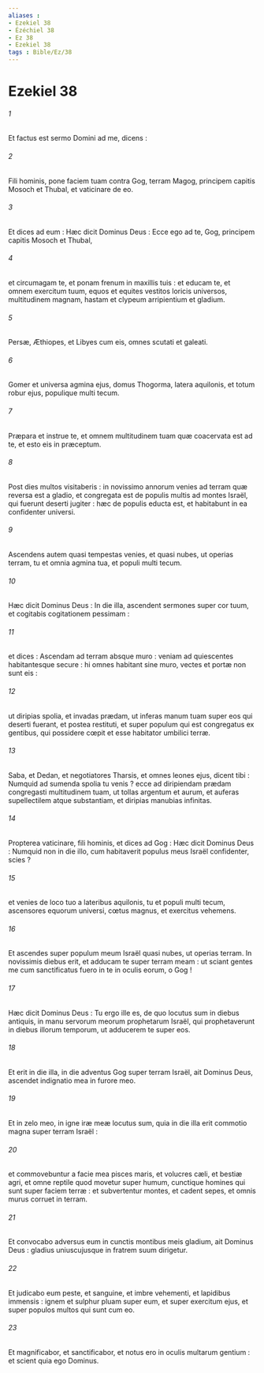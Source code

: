 ```yaml
---
aliases : 
- Ezekiel 38
- Ézéchiel 38
- Ez 38
- Ezekiel 38
tags : Bible/Ez/38
---
```


# Ezekiel 38

###### 1
Et factus est sermo Domini ad me, dicens :
###### 2
Fili hominis, pone faciem tuam contra Gog, terram Magog, principem capitis Mosoch et Thubal, et vaticinare de eo.
###### 3
Et dices ad eum : Hæc dicit Dominus Deus : Ecce ego ad te, Gog, principem capitis Mosoch et Thubal,
###### 4
et circumagam te, et ponam frenum in maxillis tuis : et educam te, et omnem exercitum tuum, equos et equites vestitos loricis universos, multitudinem magnam, hastam et clypeum arripientium et gladium.
###### 5
Persæ, Æthiopes, et Libyes cum eis, omnes scutati et galeati.
###### 6
Gomer et universa agmina ejus, domus Thogorma, latera aquilonis, et totum robur ejus, populique multi tecum.
###### 7
Præpara et instrue te, et omnem multitudinem tuam quæ coacervata est ad te, et esto eis in præceptum.
###### 8
Post dies multos visitaberis : in novissimo annorum venies ad terram quæ reversa est a gladio, et congregata est de populis multis ad montes Israël, qui fuerunt deserti jugiter : hæc de populis educta est, et habitabunt in ea confidenter universi.
###### 9
Ascendens autem quasi tempestas venies, et quasi nubes, ut operias terram, tu et omnia agmina tua, et populi multi tecum.
###### 10
Hæc dicit Dominus Deus : In die illa, ascendent sermones super cor tuum, et cogitabis cogitationem pessimam :
###### 11
et dices : Ascendam ad terram absque muro : veniam ad quiescentes habitantesque secure : hi omnes habitant sine muro, vectes et portæ non sunt eis :
###### 12
ut diripias spolia, et invadas prædam, ut inferas manum tuam super eos qui deserti fuerant, et postea restituti, et super populum qui est congregatus ex gentibus, qui possidere cœpit et esse habitator umbilici terræ.
###### 13
Saba, et Dedan, et negotiatores Tharsis, et omnes leones ejus, dicent tibi : Numquid ad sumenda spolia tu venis ? ecce ad diripiendam prædam congregasti multitudinem tuam, ut tollas argentum et aurum, et auferas supellectilem atque substantiam, et diripias manubias infinitas.
###### 14
Propterea vaticinare, fili hominis, et dices ad Gog : Hæc dicit Dominus Deus : Numquid non in die illo, cum habitaverit populus meus Israël confidenter, scies ?
###### 15
et venies de loco tuo a lateribus aquilonis, tu et populi multi tecum, ascensores equorum universi, cœtus magnus, et exercitus vehemens.
###### 16
Et ascendes super populum meum Israël quasi nubes, ut operias terram. In novissimis diebus erit, et adducam te super terram meam : ut sciant gentes me cum sanctificatus fuero in te in oculis eorum, o Gog !
###### 17
Hæc dicit Dominus Deus : Tu ergo ille es, de quo locutus sum in diebus antiquis, in manu servorum meorum prophetarum Israël, qui prophetaverunt in diebus illorum temporum, ut adducerem te super eos.
###### 18
Et erit in die illa, in die adventus Gog super terram Israël, ait Dominus Deus, ascendet indignatio mea in furore meo.
###### 19
Et in zelo meo, in igne iræ meæ locutus sum, quia in die illa erit commotio magna super terram Israël :
###### 20
et commovebuntur a facie mea pisces maris, et volucres cæli, et bestiæ agri, et omne reptile quod movetur super humum, cunctique homines qui sunt super faciem terræ : et subvertentur montes, et cadent sepes, et omnis murus corruet in terram.
###### 21
Et convocabo adversus eum in cunctis montibus meis gladium, ait Dominus Deus : gladius uniuscujusque in fratrem suum dirigetur.
###### 22
Et judicabo eum peste, et sanguine, et imbre vehementi, et lapidibus immensis : ignem et sulphur pluam super eum, et super exercitum ejus, et super populos multos qui sunt cum eo.
###### 23
Et magnificabor, et sanctificabor, et notus ero in oculis multarum gentium : et scient quia ego Dominus.
